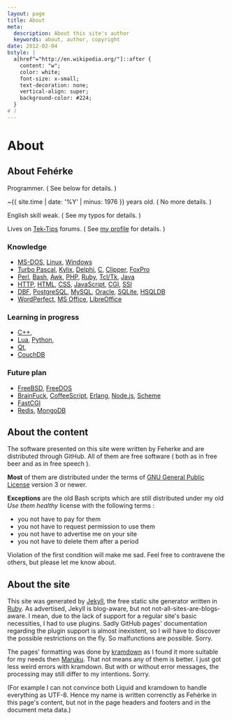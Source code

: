 ```yaml
---
layout: page
title: About
meta:
  description: About this site's author
  keywords: about, author, copyright
date: 2012-02-04
bstyle: |
  a[href^="http://en.wikipedia.org/"]::after {
    content: "w";
    color: white;
    font-size: x-small;
    text-decoration: none;
    vertical-align: super;
    background-color: #224;
  }
# )
---
```


# About

## About Fehérke

Programmer. ( See below for details. )

~{{ site.time | date: '%Y' | minus: 1976 }} years old. ( No more details. )

English skill weak. ( See my typos for details. )

Lives on [Tek-Tips](http://tek-tips.com/) forums. ( See [my profile](http://tek-tips.com/userinfo.cfm?member=feherke) for details. )

### Knowledge

* [MS-DOS](http://en.wikipedia.org/wiki/MS-DOS),
  [Linux](http://linux.org/),
  [Windows](http://microsoft.com/windows/)
* [Turbo Pascal](http://edn.embarcadero.com/article/20803),
  [Kylix](http://en.wikipedia.org/wiki/Kylix_%28software%29),
  [Delphi](http://en.wikipedia.org/wiki/Embarcadero_Delphi),
  [C](http://edn.embarcadero.com/article/20841),
  [Clipper](http://en.wikipedia.org/wiki/Clipper_%28programming_language%29),
  [FoxPro](http://foxprohistory.org/)
* [Perl](http://perl.org/),
  [Bash](http://gnu.org/software/bash/),
  [Awk](http://gnu.org/software/gawk/),
  [PHP](http://php.net/),
  [Ruby](http://ruby-lang.org/),
  [Tcl/Tk](http://tcl.tk/),
  [Java](http://java.sun.com/)
* [HTTP](http://w3.org/Protocols/rfc2616/rfc2616.html),
  [HTML](http://w3.org/MarkUp/),
  [CSS](http://w3.org/Style/CSS/),
  [JavaScript](http://en.wikipedia.org/wiki/JavaScript),
  [CGI](http://w3.org/CGI/),
  [SSI](http://en.wikipedia.org/wiki/Server_Side_Includes)
* [DBF](http://en.wikipedia.org/wiki/Dbf),
  [PostgreSQL](http://postgresql.org/),
  [MySQL](http://mysql.com/),
  [Oracle](http://oracle.com/),
  [SQLite](http://sqlite.org/),
  [HSQLDB](http://hsqldb.org/)
* [WordPerfect](http://en.wikipedia.org/wiki/WordPerfect#WordPerfect_for_DOS),
  [MS Office](http://office.microsoft.com/),
  [LibreOffice](http://libreoffice.org/)

### Learning in progress

* [C++](http://en.wikipedia.org/wiki/C%2B%2B),
* [Lua](http://lua.org/),
  [Python](http://python.org/),
* [Qt](http://qt.nokia.com/),
* [CouchDB](http://couchdb.apache.org/)

### Future plan

* [FreeBSD](http://freebsd.org/),
  [FreeDOS](http://www.freedos.org/)
* [BrainFuck](http://muppetlabs.com/~breadbox/bf/),
  [CoffeeScript](http://coffeescript.org/),
  [Erlang](http://erlang.org/),
  [Node.js](http://nodejs.org/),
  [Scheme](http://groups.csail.mit.edu/mac/projects/scheme/)
* [FastCGI](http://fastcgi.com/)
* [Redis](http://redis.io/),
  [MongoDB](http://mongodb.org/)

## About the content

The software presented on this site were written by Feherke and are distributed through GitHub. All of them are free software ( both as in free beer and as in free
speech ).

**Most** of them are distributed under the terms of [GNU General Public License](http://gnu.org/copyleft/gpl.html) version 3 or newer.

**Exceptions** are the old Bash scripts which are still distributed under my old _Use them healthy_ license with the following terms :

* you not have to pay for them
* you not have to request permission to use them
* you not have to advertise me on your site
* you not have to delete them after a period

Violation of the first condition will make me sad. Feel free to contravene the others, but please let me know about.

## About the site

This site was generated by [Jekyll](http://jekyllrb.com/), the free static site generator written in [Ruby](http://ruby-lang.org/). As advertised, Jekyll is blog-aware,
but not not-all-sites-are-blogs-aware. I mean, due to the lack of support for a regular site's basic necessities, I had to use plugins. Sadly GitHub pages'
documentation regarding the plugin support is almost inexistent, so I will have to discover the possible restrictions on the fly. So malfunctions are possible. Sorry.

The pages' formatting was done by [kramdown](http://kramdown.rubyforge.org/) as I found it more suitable for my needs then [Maruku](http://maruku.rubyforge.org/). That
not means any of them is better. I just got less weird errors with kramdown. But with or without error messages, the processing may still differ to my intentions. Sorry.

(For example I can not convince both Liquid and kramdown to handle everything as UTF-8. Hence my name is written correnctly as Fehérke in this page's content, but not
in the page headers and footers and in the document meta data.)
